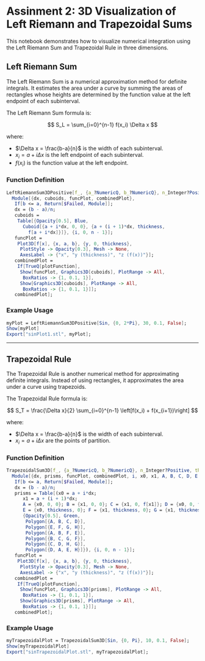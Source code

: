 # Assinment 2: 3D Visualization of Left Riemann and Trapezoidal Sums

This notebook demonstrates how to visualize numerical integration using the Left Riemann Sum and Trapezoidal Rule in three dimensions.

## Left Riemann Sum

The Left Riemann Sum is a numerical approximation method for definite integrals. It estimates the area under a curve by summing the areas of rectangles whose heights are determined by the function value at the left endpoint of each subinterval.

The Left Riemann Sum formula is:

$$  
S_L = \sum_{i=0}^{n-1} f(x_i) \Delta x
$$

where:
- $\Delta x = \frac{b-a}{n}$ is the width of each subinterval.
- $x_i = a + i \Delta x$ is the left endpoint of each subinterval.
- $f(x_i)$ is the function value at the left endpoint.

### Function Definition

```mathematica
LeftRiemannSum3DPositive[f_, {a_?NumericQ, b_?NumericQ}, n_Integer?Positive, thickness_?Positive, plotFunction_ : True] := 
  Module[{dx, cuboids, funcPlot, combinedPlot},
   If[b <= a, Return[$Failed, Module]];
   dx = (b - a)/n;
   cuboids = 
    Table[{Opacity[0.5], Blue, 
      Cuboid[{a + i*dx, 0, 0}, {a + (i + 1)*dx, thickness, 
        f[a + i*dx]}]}, {i, 0, n - 1}];
   funcPlot = 
    Plot3D[f[x], {x, a, b}, {y, 0, thickness}, 
     PlotStyle -> Opacity[0.3], Mesh -> None, 
     AxesLabel -> {"x", "y (thickness)", "z (f(x))"}];
   combinedPlot = 
    If[TrueQ[plotFunction], 
     Show[funcPlot, Graphics3D[cuboids], PlotRange -> All, 
      BoxRatios -> {1, 0.1, 1}], 
     Show[Graphics3D[cuboids], PlotRange -> All, 
      BoxRatios -> {1, 0.1, 1}]];
   combinedPlot];
```

### Example Usage

```mathematica
myPlot = LeftRiemannSum3DPositive[Sin, {0, 2*Pi}, 30, 0.1, False];
Show[myPlot]
Export["sinPlot1.stl", myPlot];
```

---

## Trapezoidal Rule

The Trapezoidal Rule is another numerical method for approximating definite integrals. Instead of using rectangles, it approximates the area under a curve using trapezoids.

The Trapezoidal Rule formula is:

$$
S_T = \frac{\Delta x}{2} \sum_{i=0}^{n-1} \left[f(x_i) + f(x_{i+1})\right]
$$

where:
- $\Delta x = \frac{b-a}{n}$ is the width of each subinterval.
- $x_i = a + i \Delta x$ are the points of partition.

### Function Definition

```mathematica
TrapezoidalSum3D[f_, {a_?NumericQ, b_?NumericQ}, n_Integer?Positive, thickness_?Positive, plotFunction_ : True] := 
  Module[{dx, prisms, funcPlot, combinedPlot, i, x0, x1, A, B, C, D, E, F, G, H},
   If[b <= a, Return[$Failed, Module]];
   dx = (b - a)/n;
   prisms = Table[(x0 = a + i*dx;
      x1 = a + (i + 1)*dx;
      A = {x0, 0, 0}; B = {x1, 0, 0}; C = {x1, 0, f[x1]}; D = {x0, 0, f[x0]};
      E = {x0, thickness, 0}; F = {x1, thickness, 0}; G = {x1, thickness, f[x1]}; H = {x0, thickness, f[x0]};
      {Opacity[0.5], Green,
       Polygon[{A, B, C, D}],
       Polygon[{E, F, G, H}],
       Polygon[{A, B, F, E}],
       Polygon[{B, C, G, F}],
       Polygon[{C, D, H, G}],
       Polygon[{D, A, E, H}]}), {i, 0, n - 1}];
   funcPlot = 
    Plot3D[f[x], {x, a, b}, {y, 0, thickness}, 
     PlotStyle -> Opacity[0.3], Mesh -> None, 
     AxesLabel -> {"x", "y (thickness)", "z (f(x))"}];
   combinedPlot = 
    If[TrueQ[plotFunction], 
     Show[funcPlot, Graphics3D[prisms], PlotRange -> All, 
      BoxRatios -> {1, 0.1, 1}], 
     Show[Graphics3D[prisms], PlotRange -> All, 
      BoxRatios -> {1, 0.1, 1}]];
   combinedPlot];
```

### Example Usage

```mathematica
myTrapezoidalPlot = TrapezoidalSum3D[Sin, {0, Pi}, 10, 0.1, False];
Show[myTrapezoidalPlot]
Export["sinTrapezoidalPlot.stl", myTrapezoidalPlot];
```
